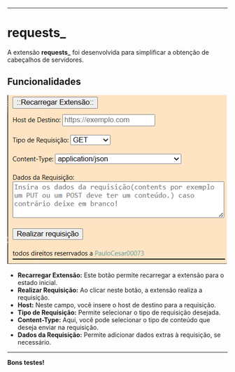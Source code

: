 

---

# requests_

A extensão **requests_** foi desenvolvida para simplificar a obtenção de cabeçalhos de servidores.

## Funcionalidades

![Funcionalidades da Extensão](./src/imgs/main.png)

- **Recarregar Extensão:** Este botão permite recarregar a extensão para o estado inicial.
- **Realizar Requisição:** Ao clicar neste botão, a extensão realiza a requisição.
- **Host:** Neste campo, você insere o host de destino para a requisição.
- **Tipo de Requisição:** Permite selecionar o tipo de requisição desejada.
- **Content-Type:** Aqui, você pode selecionar o tipo de conteúdo que deseja enviar na requisição.
- **Dados da Requisição:** Permite adicionar dados extras à requisição, se necessário.

---

**Bons testes!**